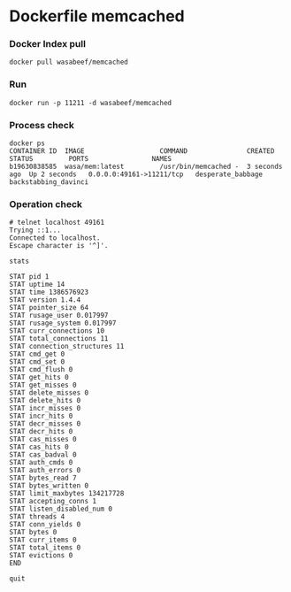 Dockerfile memcached
===========

### Docker Index pull

    docker pull wasabeef/memcached

### Run

    docker run -p 11211 -d wasabeef/memcached


### Process check

    docker ps
    CONTAINER ID  IMAGE                   COMMAND               CREATED        STATUS         PORTS                NAMES
    b19630838585  wasa/mem:latest         /usr/bin/memcached -  3 seconds ago  Up 2 seconds   0.0.0.0:49161->11211/tcp   desperate_babbage  backstabbing_davinci


### Operation check

    # telnet localhost 49161
    Trying ::1...
    Connected to localhost.
    Escape character is '^]'.
    
    stats
    
    STAT pid 1
    STAT uptime 14
    STAT time 1386576923
    STAT version 1.4.4
    STAT pointer_size 64
    STAT rusage_user 0.017997
    STAT rusage_system 0.017997
    STAT curr_connections 10
    STAT total_connections 11
    STAT connection_structures 11
    STAT cmd_get 0
    STAT cmd_set 0
    STAT cmd_flush 0
    STAT get_hits 0
    STAT get_misses 0
    STAT delete_misses 0
    STAT delete_hits 0
    STAT incr_misses 0
    STAT incr_hits 0
    STAT decr_misses 0
    STAT decr_hits 0
    STAT cas_misses 0
    STAT cas_hits 0
    STAT cas_badval 0
    STAT auth_cmds 0
    STAT auth_errors 0
    STAT bytes_read 7
    STAT bytes_written 0
    STAT limit_maxbytes 134217728
    STAT accepting_conns 1
    STAT listen_disabled_num 0
    STAT threads 4
    STAT conn_yields 0
    STAT bytes 0
    STAT curr_items 0
    STAT total_items 0
    STAT evictions 0
    END
    
    quit


